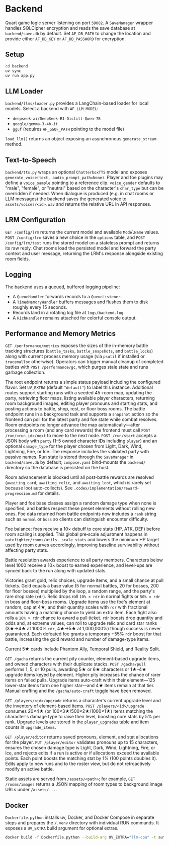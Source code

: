 # Backend

Quart game logic server listening on port `59002`. A `SaveManager` wrapper
handles SQLCipher encryption and reads the save database at
`backend/save.db` by default. Set `AF_DB_PATH` to change the location and
provide either `AF_DB_KEY` or `AF_DB_PASSWORD` for encryption.

## Setup

```bash
cd backend
uv sync
uv run app.py
```

## LLM Loader

`backend/llms/loader.py` provides a LangChain-based loader for local models. Select a backend with `AF_LLM_MODEL`:

- `deepseek-ai/DeepSeek-R1-Distill-Qwen-7B`
- `google/gemma-3-4b-it`
- `gguf` (requires `AF_GGUF_PATH` pointing to the model file)

`load_llm()` returns an object exposing an asynchronous `generate_stream` method.

## Text-to-Speech

`backend/tts.py` wraps an optional `ChatterboxTTS` model and exposes
`generate_voice(text, audio_prompt_path=None)`. Player and foe plugins may
define a `voice_sample` pointing to a reference clip. `voice_gender` defaults to
"male", "female", or "neutral" based on the character's `char_type` but can be
overridden if needed. When dialogue is produced (e.g. in chat rooms or LLM
messages) the backend saves the generated voice to `assets/voices/<id>.wav` and
returns the relative URL in API responses.

## LRM Configuration

`GET /config/lrm` returns the current model and available `ModelName` values. `POST /config/lrm` saves a new choice in the `options` table, and `POST /config/lrm/test` runs the stored model on a stateless prompt and returns its raw reply. Chat rooms load the persisted model and forward the party context and user message, returning the LRM's response alongside existing room fields.

## Logging

The backend uses a queued, buffered logging pipeline:

- A `QueueHandler` forwards records to a `QueueListener`.
- A `TimedMemoryHandler` buffers messages and flushes them to disk roughly every 15 seconds.
- Records land in a rotating log file at `logs/backend.log`.
- A `RichHandler` remains attached for colorful console output.

## Performance and Memory Metrics

`GET /performance/metrics` exposes the sizes of the in-memory battle tracking structures (`battle_tasks`, `battle_snapshots`, and `battle_locks`) along with current process memory usage (via `psutil` if installed or `tracemalloc` otherwise). Operators can trigger manual cleanup of completed battles with `POST /performance/gc`, which purges stale state and runs garbage collection.

The root endpoint returns a simple status payload including the configured flavor. Set `UV_EXTRA` (default `"default"`) to label this instance. Additional routes support
starting runs with a seeded 45-room map, updating the party, retrieving floor
maps, listing available player characters, returning room background images,
editing player pronouns and starting stats, and posting actions to battle, shop,
rest, or floor boss rooms. The battle endpoint runs in a background task and
supports a `snapshot` action so the frontend can poll for the latest party and
foe state while combat resolves. Room endpoints no longer advance the map
automatically—after processing a room (and any card rewards) the frontend must
call `POST /run/<run_id>/next` to move to the next node. `POST /run/start`
accepts a JSON body with `party` (1–5 owned character IDs including `player`)
and an optional `damage_type` for the player chosen from Light, Dark, Wind,
Lightning, Fire, or Ice. The response includes the validated party with passive
names. Run state is stored through the `SaveManager` in `backend/save.db` by
default; `compose.yaml` bind-mounts the `backend/` directory so the database is
persisted on the host.

Room advancement is blocked until all post-battle rewards are resolved
(`awaiting_card`, `awaiting_relic`, and `awaiting_loot`, which is rarely set
because loot auto-collects). See `.codex/implementation/reward-progression.md`
for details.

Player and foe base classes assign a random damage type when none is
specified, and battles respect these preset elements without rolling new ones.
Foe data returned from battle endpoints now includes a `rank` string such as
`normal` or `boss` so clients can distinguish encounter difficulty.

Foe balance: foes receive a 10× debuff to core stats (HP, ATK, DEF) before
room scaling is applied. This global pre‑scale adjustment happens in
`autofighter/rooms/utils._scale_stats` and lowers the minimum HP target used
by room curves accordingly, improving baseline survivability without affecting
party stats.

Battle resolution awards experience to all party members. Characters below
level 1000 receive a 10× boost to earned experience, and level-ups are synced
back to the run along with updated stats.

Victories grant gold, relic choices, upgrade items, and a small chance at pull
tickets. Gold equals a base value (5 for normal battles, 20 for bosses, 200 for
floor bosses) multiplied by the loop, a random range, and the party's rare drop
rate (`rdr`). Relic drops roll `10% × rdr` in normal fights or `50% × rdr` in
boss and floor-boss rooms. Upgrade items use the foe's element at random, cap at
4★, and their quantity scales with `rdr` with fractional amounts having a
matching chance to yield an extra item. Each fight also rolls a `10% × rdr`
chance to award a pull ticket. `rdr` boosts drop quantity and odds and, at
extreme values, can roll to upgrade relic and card star ranks (3★→4★ at 1000%
`rdr`, 4★→5★ at 1,000,000%) though success is never guaranteed.
Each defeated foe grants a temporary +55% `rdr` boost for that battle,
increasing the gold reward and number of damage-type items.

Current 5★ cards include Phantom Ally, Temporal Shield, and Reality Split.

`GET /gacha` returns the current pity counter, element-based upgrade items,
and owned characters with their duplicate stacks. `POST /gacha/pull` performs
1, 5, or 10 pulls, awarding 5★ or 6★ characters or 1★–4★ upgrade items keyed by
element. Higher pity increases the chance of rarer items on failed pulls.
Upgrade items auto-craft within their element—125 lower-star items form one
higher star—and 4★ items remain at that tier. Manual crafting and the
`/gacha/auto-craft` toggle have been removed.

`GET /players/<id>/upgrade` returns a character's current upgrade level and the
inventory of element-based items. `POST /players/<id>/upgrade` consumes
20×4★ (or 100×3★/500×2★/1000×1★) items matching the character's damage type to
raise their level, boosting core stats by 5% per rank. Upgrade levels are stored
in the `player_upgrades` table and item counts in `upgrade_items`.

`GET /player/editor` returns saved pronouns, element, and stat allocations for
the player. `PUT /player/editor` validates pronouns up to 15 characters,
ensures the chosen damage type is Light, Dark, Wind, Lightning, Fire, or Ice,
and rejects edits if a run is active or if allocations exceed the available
points. Each point boosts the matching stat by 1% (100 points doubles it).
Edits apply to new runs and to the roster view, but do not retroactively
modify an active battle.

Static assets are served from `/assets/<path>`; for example, `GET /rooms/images`
returns a JSON mapping of room types to background image URLs under `/assets/...`.

## Docker

`Dockerfile.python` installs uv, Docker, and Docker Compose in separate steps and prepares the `/.venv` directory with individual RUN commands. It exposes a `UV_EXTRA` build argument for optional extras.

```bash
docker build -f Dockerfile.python --build-arg UV_EXTRA="llm-cpu" -t autofighter-backend .
```
